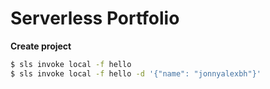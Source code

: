 # Serverless Portfolio

**Create project**

```sh
$ sls invoke local -f hello
$ sls invoke local -f hello -d '{"name": "jonnyalexbh"}'
```
